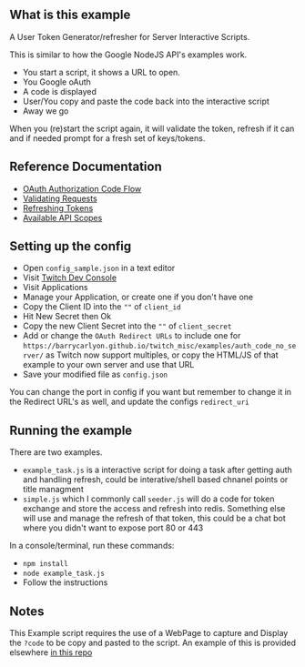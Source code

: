## What is this example

A User Token Generator/refresher for Server Interactive Scripts.

This is similar to how the Google NodeJS API's examples work.

- You start a script, it shows a URL to open.
- You Google oAuth
- A code is displayed
- User/You copy and paste the code back into the interactive script
- Away we go

When you (re)start the script again, it will validate the token, refresh if it can and if needed prompt for a fresh set of keys/tokens.

## Reference Documentation

- [OAuth Authorization Code Flow](https://dev.twitch.tv/docs/authentication/getting-tokens-oauth#oauth-authorization-code-flow)
- [Validating Requests](https://dev.twitch.tv/docs/authentication#validating-requests)
- [Refreshing Tokens](https://dev.twitch.tv/docs/authentication#refreshing-access-tokens)
- [Available API Scopes](https://dev.twitch.tv/docs/authentication#scopes)

## Setting up the config

- Open `config_sample.json` in a text editor
- Visit [Twitch Dev Console](https://dev.twitch.tv/console/)
- Visit Applications
- Manage your Application, or create one if you don't have one
- Copy the Client ID into the `""` of `client_id`
- Hit New Secret then Ok
- Copy the new Client Secret into the `""` of `client_secret`
- Add or change the `OAuth Redirect URLs` to include one for `https://barrycarlyon.github.io/twitch_misc/examples/auth_code_no_server/` as Twitch now support multiples, or copy the HTML/JS of that example to your own server and use that URL
- Save your modified file as `config.json`

You can change the port in config if you want but remember to change it in the Redirect URL's as well, and update the configs `redirect_uri`

## Running the example

There are two examples.

- `example_task.js` is a interactive script for doing a task after getting auth and handling refresh, could be interative/shell based chnanel points or title managment
- `simple.js` which I commonly call `seeder.js` will do a code for token exchange and store the access and refresh into redis. Something else will use and manage the refresh of that token, this could be a chat bot where you didn't want to expose port 80 or 443

In a console/terminal, run these commands:

- `npm install`
- `node example_task.js`
- Follow the instructions

## Notes

This Example script requires the use of a WebPage to capture and Display the `?code` to be copy and pasted to the script.
An example of this is provided elsewhere [in this repo](https://github.com/BarryCarlyon/twitch_misc/tree/main/examples/auth_code_no_server)
